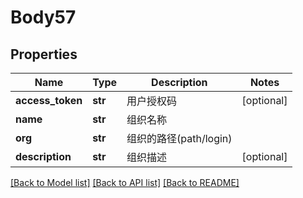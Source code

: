 # Body57

## Properties
Name | Type | Description | Notes
------------ | ------------- | ------------- | -------------
**access_token** | **str** | 用户授权码 | [optional] 
**name** | **str** | 组织名称 | 
**org** | **str** | 组织的路径(path/login) | 
**description** | **str** | 组织描述 | [optional] 

[[Back to Model list]](../README.md#documentation-for-models) [[Back to API list]](../README.md#documentation-for-api-endpoints) [[Back to README]](../README.md)

